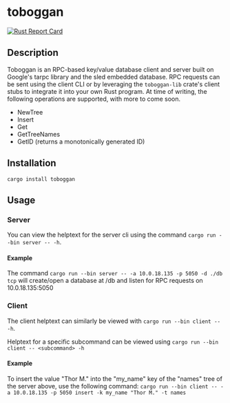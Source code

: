 # toboggan

[![Rust Report Card](https://rust-reportcard.xuri.me/badge/github.com/mcaveniathor/toboggan)](https://rust-reportcard.xuri.me/report/github.com/mcaveniathor/toboggan)
## Description
Toboggan is an RPC-based key/value database client and server built on Google's tarpc library and the sled embedded database. RPC requests can be sent using the client CLI or by leveraging the `toboggan-lib` crate's client stubs to integrate it into your own Rust program. At time of writing, the following operations are supported, with more to come soon.

- NewTree
- Insert
- Get
- GetTreeNames
- GetID (returns a monotonically generated ID)

## Installation
`cargo install toboggan`

## Usage
### Server
  You can view the helptext for the server cli using the command `cargo run --bin server -- -h`. 
#### Example
  The command `cargo run --bin server -- -a 10.0.18.135 -p 5050 -d ./db tcp`
  will create/open a database at <current directory>/db and  listen for RPC requests on 10.0.18.135:5050
  
### Client
The client helptext can similarly be viewed with `cargo run --bin client -- -h`.
  
  Helptext for a specific subcommand can  be viewed using `cargo run --bin client -- <subcommand> -h`
#### Example
  To insert the value "Thor M." into the "my_name" key of the "names" tree of the server above, use the following command:
  `cargo run --bin client -- -a 10.0.18.135 -p 5050 insert -k my_name "Thor M." -t names`
